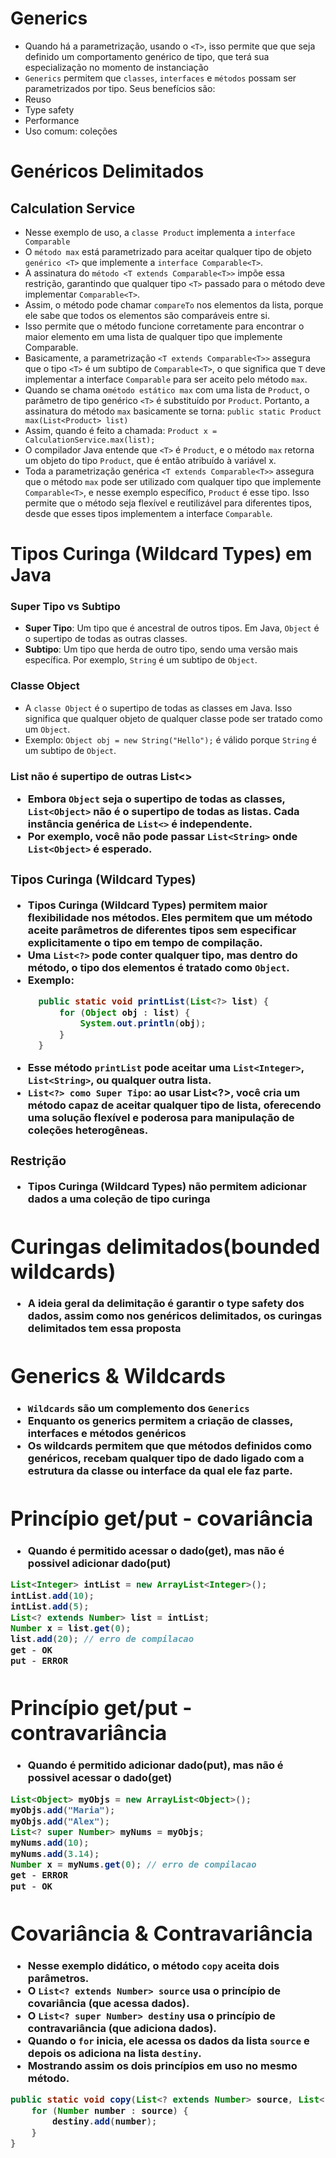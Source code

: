 # Generics
- Quando há a parametrização, usando o `<T>`, isso permite que que seja definido um comportamento genérico de tipo, que terá 
sua especialização no momento de instanciação
- `Generics` permitem que `classes`, `interfaces` e `métodos` possam ser
parametrizados por tipo. Seus benefícios são:
- Reuso
- Type safety
- Performance
- Uso comum: coleções

# Genéricos Delimitados
## Calculation Service
- Nesse exemplo de uso, a `classe Product` implementa a `interface Comparable`
- O `método max` está parametrizado para aceitar qualquer tipo de objeto `genérico <T>` que implemente a `interface Comparable<T>`. 
- A assinatura do `método <T extends Comparable<T>>` impõe essa restrição, garantindo que qualquer tipo `<T>` passado para o método deve implementar `Comparable<T>`.
- Assim, o método pode chamar `compareTo` nos elementos da lista, porque ele sabe que todos os elementos são comparáveis entre si. 
- Isso permite que o método funcione corretamente para encontrar o maior elemento em uma lista de qualquer tipo que implemente Comparable.
- Basicamente, a parametrização `<T extends Comparable<T>>` assegura que o tipo `<T>` é um subtipo de `Comparable<T>`, o que significa que `T` deve implementar a interface `Comparable` para ser aceito pelo método `max`. 
- Quando se chama o`método estático max` com uma lista de `Product`, o parâmetro de tipo genérico `<T>` é substituído por `Product`. Portanto, a assinatura do método `max` basicamente se torna:
`public static Product max(List<Product> list)`
- Assim, quando é feito a chamada:
`Product x = CalculationService.max(list);`
- O compilador Java entende que `<T>` é `Product`, e o método `max` retorna um objeto do tipo `Product`, que é então atribuído à variável x.
- Toda a parametrização genérica `<T extends Comparable<T>>` assegura que o método `max` pode ser utilizado com qualquer tipo que implemente `Comparable<T>`, e nesse exemplo específico, `Product` é esse tipo. Isso permite que o método seja flexível e reutilizável para diferentes tipos, desde que esses tipos implementem a interface `Comparable`.

# Tipos Curinga (Wildcard Types) em Java

### Super Tipo vs Subtipo
- **Super Tipo**: Um tipo que é ancestral de outros tipos. Em Java, `Object` é o supertipo de todas as outras classes.
- **Subtipo**: Um tipo que herda de outro tipo, sendo uma versão mais específica. Por exemplo, `String` é um subtipo de `Object`.
### Classe Object
- A `classe Object` é o supertipo de todas as classes em Java. Isso significa que qualquer objeto de qualquer classe pode ser tratado como um `Object`.
- Exemplo: `Object obj = new String("Hello");` é válido porque `String` é um subtipo de `Object`.
### List<Object> não é supertipo de outras List<>
- Embora `Object` seja o supertipo de todas as classes, `List<Object>` não é o supertipo de todas as listas. Cada instância genérica de `List<>` é independente.
- Por exemplo, você não pode passar `List<String>` onde `List<Object>` é esperado.
### Tipos Curinga (Wildcard Types)
- **Tipos Curinga (Wildcard Types)** permitem maior flexibilidade nos métodos. Eles permitem que um método aceite parâmetros de diferentes tipos sem especificar explicitamente o tipo em tempo de compilação.
- Uma `List<?>` pode conter qualquer tipo, mas dentro do método, o tipo dos elementos é tratado como `Object`.
- Exemplo:
  ```java
	public static void printList(List<?> list) {
		for (Object obj : list) {
			System.out.println(obj);
		}
	}
- Esse método `printList` pode aceitar uma `List<Integer>`, `List<String>`, ou qualquer outra lista.
- `List<?> como Super Tipo`: ao usar List<?>, você cria um método capaz de aceitar qualquer tipo de lista, oferecendo uma solução flexível e poderosa para manipulação de coleções heterogêneas.

### Restrição 
- **Tipos Curinga (Wildcard Types)** não permitem adicionar dados a uma coleção de tipo curinga

# Curingas delimitados(bounded wildcards)

- A ideia geral da delimitação é garantir o type safety dos dados, assim como nos genéricos delimitados, os curingas delimitados tem essa proposta

# Generics & Wildcards

- `Wildcards` são um complemento dos `Generics`
- Enquanto os generics permitem a criação de classes, interfaces e métodos genéricos
- Os wildcards permitem que que métodos definidos como genéricos, recebam qualquer tipo de dado ligado com a estrutura da classe ou interface da qual ele faz parte.

# Princípio get/put - covariância
- Quando é permitido acessar o dado(get), mas não é possivel adicionar dado(put)
```java
List<Integer> intList = new ArrayList<Integer>();
intList.add(10);
intList.add(5);
List<? extends Number> list = intList;
Number x = list.get(0);
list.add(20); // erro de compilacao
get - OK
put - ERROR
```
	
# Princípio get/put - contravariância
- Quando é permitido adicionar dado(put), mas não é possivel acessar o dado(get)
```java
List<Object> myObjs = new ArrayList<Object>();
myObjs.add("Maria");
myObjs.add("Alex");
List<? super Number> myNums = myObjs;
myNums.add(10);
myNums.add(3.14);
Number x = myNums.get(0); // erro de compilacao
get - ERROR
put - OK
```

# Covariância & Contravariância

- Nesse exemplo didático, o método `copy` aceita dois parâmetros.
- O `List<? extends Number> source` usa o princípio de covariância (que acessa dados).
- O `List<? super Number> destiny` usa o princípio de contravariância (que adiciona dados).
- Quando o `for` inicia, ele acessa os dados da lista `source` e depois os adiciona na lista `destiny`.
- Mostrando assim os dois princípios em uso no mesmo método.

```java
public static void copy(List<? extends Number> source, List<? super Number> destiny) {
    for (Number number : source) {
        destiny.add(number);
    }
}
```